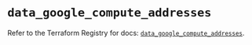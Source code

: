 # `data_google_compute_addresses`

Refer to the Terraform Registry for docs: [`data_google_compute_addresses`](https://registry.terraform.io/providers/hashicorp/google-beta/5.36.0/docs/data-sources/google_compute_addresses).
